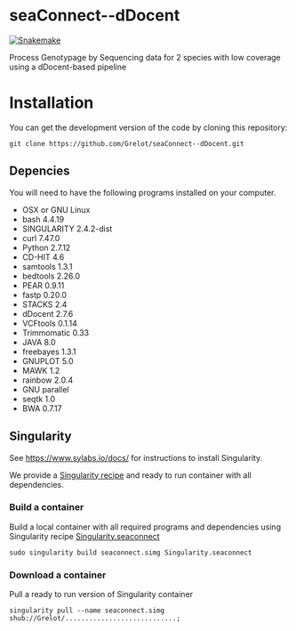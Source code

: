 # seaConnect--dDocent

[![Snakemake](https://img.shields.io/badge/snakemake-5.5.2-brightgreen.svg)](https://snakemake.bitbucket.io)

Process Genotypage by Sequencing data for 2 species with low coverage using a dDocent-based pipeline

# Installation

You can get the development version of the code by cloning this repository:

```
git clone https://github.com/Grelot/seaConnect--dDocent.git
```

## Depencies
You will need to have the following programs installed on your computer.

- OSX or GNU Linux
- bash 4.4.19
- SINGULARITY 2.4.2-dist
- curl 7.47.0
- Python 2.7.12
- CD-HIT 4.6
- samtools 1.3.1
- bedtools 2.26.0
- PEAR 0.9.11
- fastp 0.20.0
- STACKS 2.4
- dDocent 2.7.6
- VCFtools 0.1.14
- Trimmomatic 0.33
- JAVA 8.0
- freebayes 1.3.1
- GNUPLOT 5.0
- MAWK 1.2
- rainbow 2.0.4
- GNU parallel
- seqtk 1.0
- BWA 0.7.17

## Singularity

See https://www.sylabs.io/docs/ for instructions to install Singularity.

We provide a [Singularity recipe](Singularity.seaconnect) and ready to run container with all dependencies.

### Build a container
Build a local container with all required programs and dependencies using Singularity recipe [Singularity.seaconnect](Singularity.seaconnect)

```
sudo singularity build seaconnect.simg Singularity.seaconnect
```

### Download a container
Pull a ready to run version of Singularity container

```
singularity pull --name seaconnect.simg shub://Grelot/............................;
```
